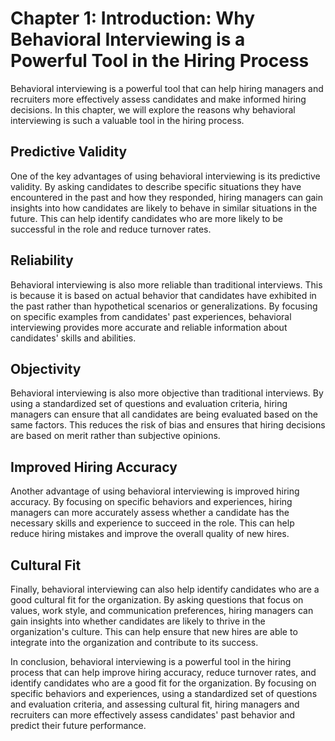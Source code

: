 Chapter 1: Introduction: Why Behavioral Interviewing is a Powerful Tool in the Hiring Process
=============================================================================================

Behavioral interviewing is a powerful tool that can help hiring managers and recruiters more effectively assess candidates and make informed hiring decisions. In this chapter, we will explore the reasons why behavioral interviewing is such a valuable tool in the hiring process.

Predictive Validity
-------------------

One of the key advantages of using behavioral interviewing is its predictive validity. By asking candidates to describe specific situations they have encountered in the past and how they responded, hiring managers can gain insights into how candidates are likely to behave in similar situations in the future. This can help identify candidates who are more likely to be successful in the role and reduce turnover rates.

Reliability
-----------

Behavioral interviewing is also more reliable than traditional interviews. This is because it is based on actual behavior that candidates have exhibited in the past rather than hypothetical scenarios or generalizations. By focusing on specific examples from candidates' past experiences, behavioral interviewing provides more accurate and reliable information about candidates' skills and abilities.

Objectivity
-----------

Behavioral interviewing is also more objective than traditional interviews. By using a standardized set of questions and evaluation criteria, hiring managers can ensure that all candidates are being evaluated based on the same factors. This reduces the risk of bias and ensures that hiring decisions are based on merit rather than subjective opinions.

Improved Hiring Accuracy
------------------------

Another advantage of using behavioral interviewing is improved hiring accuracy. By focusing on specific behaviors and experiences, hiring managers can more accurately assess whether a candidate has the necessary skills and experience to succeed in the role. This can help reduce hiring mistakes and improve the overall quality of new hires.

Cultural Fit
------------

Finally, behavioral interviewing can also help identify candidates who are a good cultural fit for the organization. By asking questions that focus on values, work style, and communication preferences, hiring managers can gain insights into whether candidates are likely to thrive in the organization's culture. This can help ensure that new hires are able to integrate into the organization and contribute to its success.

In conclusion, behavioral interviewing is a powerful tool in the hiring process that can help improve hiring accuracy, reduce turnover rates, and identify candidates who are a good fit for the organization. By focusing on specific behaviors and experiences, using a standardized set of questions and evaluation criteria, and assessing cultural fit, hiring managers and recruiters can more effectively assess candidates' past behavior and predict their future performance.


